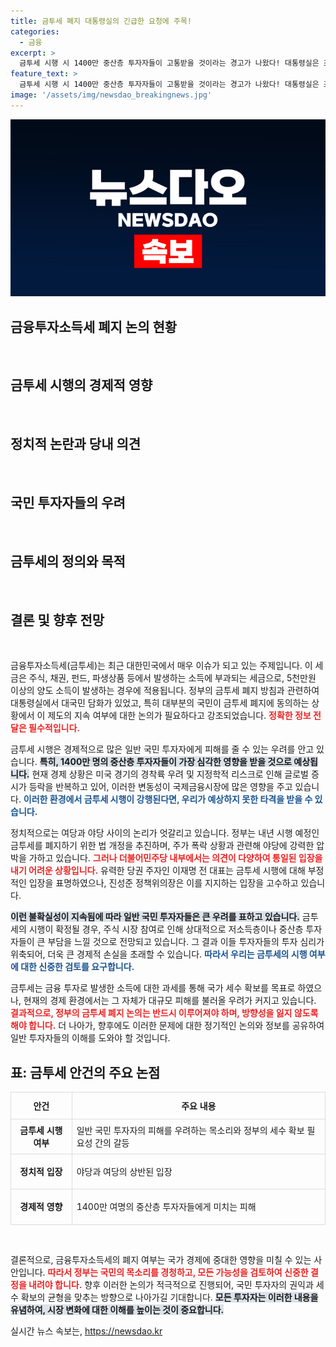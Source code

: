 ```yaml
---
title: 금투세 폐지 대통령실의 긴급한 요청에 주목!
categories:
  - 금융
excerpt: >
  금투세 시행 시 1400만 중산층 투자자들이 고통받을 것이라는 경고가 나왔다! 대통령실은 조속한 논의를 촉구하며 국민의 우려를 덜기 위한 대책을 마련해야 한다고 강조했다. 당신의 투자에 영향이 갈 전망, 클릭해서 더 알아보세요!
feature_text: >
  금투세 시행 시 1400만 중산층 투자자들이 고통받을 것이라는 경고가 나왔다! 대통령실은 조속한 논의를 촉구하며 국민의 우려를 덜기 위한 대책을 마련해야 한다고 강조했다. 당신의 투자에 영향이 갈 전망, 클릭해서 더 알아보세요!
image: '/assets/img/newsdao_breakingnews.jpg'
---
```


<p><img src="/assets/img/newsdao_breakingnews.jpg" alt="implanttips 속보" /></p>

<h2 data-ke-size="size26">금융투자소득세 폐지 논의 현황</h2>

<p data-ke-size="size16">&nbsp;</p>

<h2 data-ke-size="size26">금투세 시행의 경제적 영향</h2>

<p data-ke-size="size16">&nbsp;</p>

<h2 data-ke-size="size26">정치적 논란과 당내 의견</h2>

<p data-ke-size="size16">&nbsp;</p>

<h2 data-ke-size="size26">국민 투자자들의 우려</h2>

<p data-ke-size="size16">&nbsp;</p>

<h2 data-ke-size="size26">금투세의 정의와 목적</h2>

<p data-ke-size="size16">&nbsp;</p>

<h2 data-ke-size="size26">결론 및 향후 전망</h2>

<p data-ke-size="size16">&nbsp;</p>

<p>금융투자소득세(금투세)는 최근 대한민국에서 매우 이슈가 되고 있는 주제입니다. 이 세금은 주식, 채권, 펀드, 파생상품 등에서 발생하는 소득에 부과되는 세금으로, 5천만원 이상의 양도 소득이 발생하는 경우에 적용됩니다. 정부의 금투세 폐지 방침과 관련하여 대통령실에서 대국민 담화가 있었고, 특히 대부분의 국민이 금투세 폐지에 동의하는 상황에서 이 제도의 지속 여부에 대한 논의가 필요하다고 강조되었습니다. <b><span style="color: #ee2323;">정확한 정보 전달은 필수적입니다.</span></b></p>

<p>금투세 시행은 경제적으로 많은 일반 국민 투자자에게 피해를 줄 수 있는 우려를 안고 있습니다. <b><span style="background-color: #21538527;">특히, 1400만 명의 중산층 투자자들이 가장 심각한 영향을 받을 것으로 예상됩니다.</span></b> 현재 경제 상황은 미국 경기의 경착륙 우려 및 지정학적 리스크로 인해 글로벌 증시가 등락을 반복하고 있어, 이러한 변동성이 국제금융시장에 많은 영향을 주고 있습니다. <b><span style="color: #1a5490;">이러한 환경에서 금투세 시행이 강행된다면, 우리가 예상하지 못한 타격을 받을 수 있습니다.</span></b></p>

<p>정치적으로는 여당과 야당 사이의 논리가 엇갈리고 있습니다. 정부는 내년 시행 예정인 금투세를 폐지하기 위한 법 개정을 추진하며, 주가 폭락 상황과 관련해 야당에 강력한 압박을 가하고 있습니다. <b><span style="color: #ee2323;">그러나 더불어민주당 내부에서는 의견이 다양하여 통일된 입장을 내기 어려운 상황입니다.</span></b> 유력한 당권 주자인 이재명 전 대표는 금투세 시행에 대해 부정적인 입장을 표명하였으나, 진성준 정책위의장은 이를 지지하는 입장을 고수하고 있습니다. </p>

<p><b><span style="background-color: #21538527;">이런 불확실성이 지속됨에 따라 일반 국민 투자자들은 큰 우려를 표하고 있습니다.</span></b> 금투세의 시행이 확정될 경우, 주식 시장 참여로 인해 상대적으로 저소득층이나 중산층 투자자들이 큰 부담을 느낄 것으로 전망되고 있습니다. 그 결과 이들 투자자들의 투자 심리가 위축되어, 더욱 큰 경제적 손실을 초래할 수 있습니다. <b><span style="color: #1a5490;">따라서 우리는 금투세의 시행 여부에 대한 신중한 검토를 요구합니다.</span></b></p>

<p>금투세는 금융 투자로 발생한 소득에 대한 과세를 통해 국가 세수 확보를 목표로 하였으나, 현재의 경제 환경에서는 그 자체가 대규모 피해를 불러올 우려가 커지고 있습니다. <b><span style="color: #ee2323;">결과적으로, 정부의 금투세 폐지 논의는 반드시 이루어져야 하며, 방향성을 잃지 않도록 해야 합니다.</span></b> 더 나아가, 향후에도 이러한 문제에 대한 정기적인 논의와 정보를 공유하여 일반 투자자들의 이해를 도와야 할 것입니다.</p>

<h2 data-ke-size="size26">표: 금투세 안건의 주요 논점</h2>

<table style="width: 100%; border-collapse: collapse;">
  <tr>
    <th style="border: 1px solid #ddd; text-align: center; height: 35px;"><b>안건</b></th>
    <th style="border: 1px solid #ddd; text-align: center; height: 35px;"><b>주요 내용</b></th>
  </tr>
  <tr>
    <td style="border: 1px solid #ddd; height: 50px; text-align: center;"><b>금투세 시행 여부</b></td>
    <td style="border: 1px solid #ddd; height: 50px;">일반 국민 투자자의 피해를 우려하는 목소리와 정부의 세수 확보 필요성 간의 갈등</td>
  </tr>
  <tr>
    <td style="border: 1px solid #ddd; height: 50px; text-align: center;"><b>정치적 입장</b></td>
    <td style="border: 1px solid #ddd; height: 50px;">야당과 여당의 상반된 입장</td>
  </tr>
  <tr>
    <td style="border: 1px solid #ddd; height: 50px; text-align: center;"><b>경제적 영향</b></td>
    <td style="border: 1px solid #ddd; height: 50px;">1400만 여명의 중산층 투자자들에게 미치는 피해</td>
  </tr>
</table>

<p data-ke-size="size16">&nbsp;</p>

<p>결론적으로, 금융투자소득세의 폐지 여부는 국가 경제에 중대한 영향을 미칠 수 있는 사안입니다. <b><span style="color: #ee2323;">따라서 정부는 국민의 목소리를 경청하고, 모든 가능성을 검토하여 신중한 결정을 내려야 합니다.</span></b> 향후 이러한 논의가 적극적으로 진행되어, 국민 투자자의 권익과 세수 확보의 균형을 맞추는 방향으로 나아가길 기대합니다. <b><span style="background-color: #21538527;">모든 투자자는 이러한 내용을 유념하여, 시장 변화에 대한 이해를 높이는 것이 중요합니다.</span></b></p>
실시간 뉴스 속보는, <a href="https://newsdao.kr" rel="dofollow">https://newsdao.kr</a>


